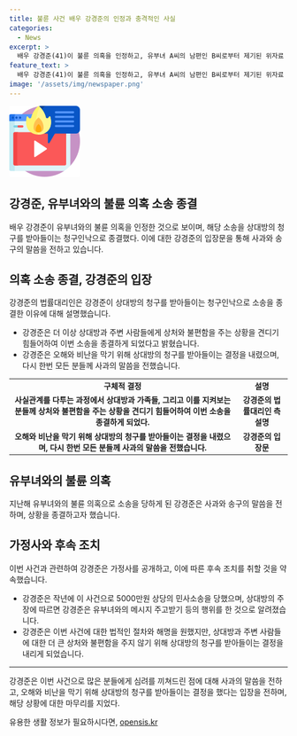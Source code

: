 ```yaml
---
title: 불륜 사건 배우 강경준의 인정과 충격적인 사실
categories:
  - News
excerpt: >
  배우 강경준(41)이 불륜 의혹을 인정하고, 유부녀 A씨의 남편인 B씨로부터 제기된 위자료 소송을 청구인낙으로 종결했다. 강경준은 입장문을 통해 사죄하고, 법적 절차를 피하고자 했다고 전했다. 이에 대중들의 눈길이 집중되고 있는 상황에서의 이번 결정은 강경준에 대한 관심이 더욱 뜨거워질 것으로 보인다.
feature_text: >
  배우 강경준(41)이 불륜 의혹을 인정하고, 유부녀 A씨의 남편인 B씨로부터 제기된 위자료 소송을 청구인낙으로 종결했다. 강경준은 입장문을 통해 사죄하고, 법적 절차를 피하고자 했다고 전했다. 이에 대중들의 눈길이 집중되고 있는 상황에서의 이번 결정은 강경준에 대한 관심이 더욱 뜨거워질 것으로 보인다.
image: '/assets/img/newspaper.png'
---
```


<p><img src="/assets/img/news.png" alt="rentncar 속보" /></p>

<h2 data-ke-size="size26">강경준, 유부녀와의 불륜 의혹 소송 종결</h2>

<p data-ke-size="size16">배우 강경준이 유부녀와의 불륜 의혹을 인정한 것으로 보이며, 해당 소송을 상대방의 청구를 받아들이는 청구인낙으로 종결했다. 이에 대한 강경준의 입장문을 통해 사과와 송구의 말씀을 전하고 있습니다.</p>

<h2 data-ke-size="size24">의혹 소송 종결, 강경준의 입장</h2>

<p data-ke-size="size16">강경준의 법률대리인은 강경준이 상대방의 청구를 받아들이는 청구인낙으로 소송을 종결한 이유에 대해 설명했습니다.</p>

<ul>
  <li>강경준은 더 이상 상대방과 주변 사람들에게 상처와 불편함을 주는 상황을 견디기 힘들어하여 이번 소송을 종결하게 되었다고 밝혔습니다.</li>
  <li>강경준은 오해와 비난을 막기 위해 상대방의 청구를 받아들이는 결정을 내렸으며, 다시 한번 모든 분들께 사과의 말씀을 전했습니다.</li>
</ul>

<table style="width: 100%;">
<tbody>
<tr>
<td style="text-align: center; height: 17px;"><b>구체적 결정</b></td>
<td style="text-align: center; height: 17px;"><b>설명</b></td>
</tr>
<tr>
<td style="text-align: center; height: 17px;"><b>사실관계를 다투는 과정에서 상대방과 가족들, 그리고 이를 지켜보는 분들께 상처와 불편함을 주는 상황을 견디기 힘들어하여 이번 소송을 종결하게 되었다.</b></td>
<td style="text-align: center; height: 17px;"><b>강경준의 법률대리인 측 설명</b></td>
</tr>
<tr>
<td style="text-align: center; height: 17px;"><b>오해와 비난을 막기 위해 상대방의 청구를 받아들이는 결정을 내렸으며, 다시 한번 모든 분들께 사과의 말씀을 전했습니다.</b></td>
<td style="text-align: center; height: 17px;"><b>강경준의 입장문</b></td>
</tr>
</tbody>
</table>

<h2 data-ke-size="size24">유부녀와의 불륜 의혹</h2>

<p data-ke-size="size16">지난해 유부녀와의 불륜 의혹으로 소송을 당하게 된 강경준은 사과와 송구의 말씀을 전하며, 상황을 종결하고자 했습니다.</p>

<h2 data-ke-size="size24">가정사와 후속 조치</h2>

<p data-ke-size="size16">이번 사건과 관련하여 강경준은 가정사를 공개하고, 이에 따른 후속 조치를 취할 것을 약속했습니다.</p>

<ul>
  <li>강경준은 작년에 이 사건으로 5000만원 상당의 민사소송을 당했으며, 상대방의 주장에 따르면 강경준은 유부녀와의 메시지 주고받기 등의 행위를 한 것으로 알려졌습니다.</li>
  <li>강경준은 이번 사건에 대한 법적인 절차와 해명을 원했지만, 상대방과 주변 사람들에 대한 더 큰 상처와 불편함을 주지 않기 위해 상대방의 청구를 받아들이는 결정을 내리게 되었습니다.</li>
</ul>

<hr>

<p data-ke-size="size16">강경준은 이번 사건으로 많은 분들에게 심려를 끼쳐드린 점에 대해 사과의 말씀을 전하고, 오해와 비난을 막기 위해 상대방의 청구를 받아들이는 결정을 했다는 입장을 전하며, 해당 상황에 대한 마무리를 지었다.</p>
유용한 생활 정보가 필요하시다면, <a href="https://opensis.kr" rel="dofollow">opensis.kr</a>


